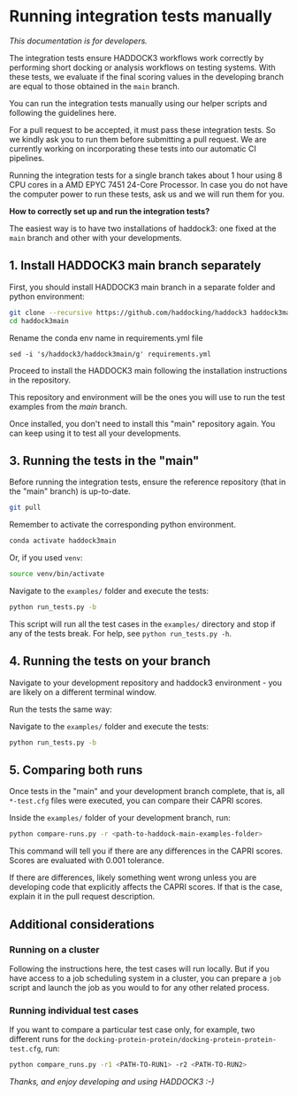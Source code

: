 # Running integration tests manually

*This documentation is for developers.*

The integration tests ensure HADDOCK3 workflows work correctly by
performing short docking or analysis workflows on testing systems. With
these tests, we evaluate if the final scoring values in the developing
branch are equal to those obtained in the `main` branch.

You can run the integration tests manually using our helper scripts and
following the guidelines here.

For a pull request to be accepted, it must pass these integration tests. So we
kindly ask you to run them before submitting a pull request. We are currently
working on incorporating these tests into our automatic CI pipelines.

Running the integration tests for a single branch takes about 1 hour using 8 CPU
cores in a AMD EPYC 7451 24-Core Processor. In case you do not have the computer
power to run these tests, ask us and we will run them for you.

**How to correctly set up and run the integration tests?**

The easiest way is to have two installations of haddock3:
one fixed at the `main` branch and other with your developments.

## 1. Install HADDOCK3 main branch separately

First, you should install HADDOCK3 main branch in a separate folder and
python environment:

```bash
git clone --recursive https://github.com/haddocking/haddock3 haddock3main
cd haddock3main
```

Rename the conda env name in requirements.yml file

```
sed -i 's/haddock3/haddock3main/g' requirements.yml
```

Proceed to install the HADDOCK3 main following the installation
instructions in the repository.

This repository and environment will be the ones you will use to run the
test examples from the *main* branch.

Once installed, you don't need to install this "main" repository again. You can
keep using it to test all your developments.

## 3. Running the tests in the "main"

Before running the integration tests, ensure the reference repository (that in
the "main" branch) is up-to-date.

```bash
git pull
```

Remember to activate the corresponding python environment.

```bash
conda activate haddock3main
```

Or, if you used `venv`:

```bash
source venv/bin/activate
```

Navigate to the `examples/` folder and execute the tests:

```bash
python run_tests.py -b
```

This script will run all the test cases in the `examples/` directory and
stop if any of the tests break. For help, see `python
run_tests.py -h`.

## 4. Running the tests on your branch

Navigate to your development repository and haddock3 environment - you
are likely on a different terminal window.

Run the tests the same way:

Navigate to the `examples/` folder and execute the tests:

```bash
python run_tests.py -b
```

## 5. Comparing both runs

Once tests in the "main" and your development branch complete, that is, all
`*-test.cfg` files were executed, you can compare their CAPRI scores.

Inside the `examples/` folder of your development branch, run:

```bash
python compare-runs.py -r <path-to-haddock-main-examples-folder>
```

This command will tell you if there are any differences in the CAPRI scores.
Scores are evaluated with 0.001 tolerance.

If there are differences, likely something went wrong unless you are developing
code that explicitly affects the CAPRI scores. If that is the case, explain it
in the pull request description.

## Additional considerations

### Running on a cluster

Following the instructions here, the test cases will run locally. But if you
have access to a job scheduling system in a cluster, you can prepare a `job`
script and launch the job as you would to for any other related process.

### Running individual test cases

If you want to compare a particular test case only, for example, two different
runs for the `docking-protein-protein/docking-protein-protein-test.cfg`, run:

```bash
python compare_runs.py -r1 <PATH-TO-RUN1> -r2 <PATH-TO-RUN2>
```

*Thanks, and enjoy developing and using HADDOCK3 :-)*
